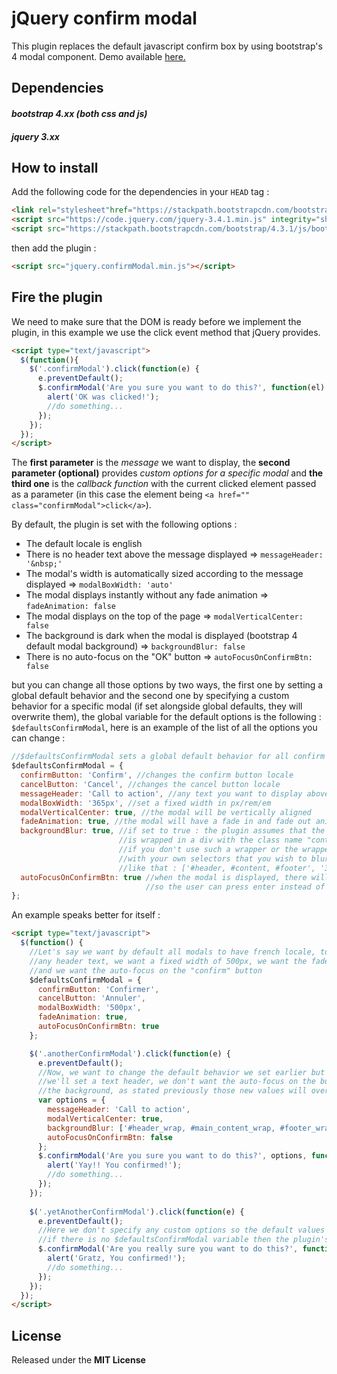 # jQuery confirm modal

This plugin replaces the default javascript confirm box by using bootstrap's 4 modal component. Demo available [here.](https://tcja.github.io/jQuery-confirm-modal/)

## Dependencies

#### *bootstrap 4.xx (both css and js)*
#### *jquery 3.xx*

## How to install
Add the following code for the dependencies in your `HEAD` tag :

```html
<link rel="stylesheet"href="https://stackpath.bootstrapcdn.com/bootstrap/4.3.1/css/bootstrap.min.css" integrity="sha384-ggOyR0iXCbMQv3Xipma34MD+dH/1fQ784/j6cY/iJTQUOhcWr7x9JvoRxT2MZw1T" crossorigin="anonymous">
<script src="https://code.jquery.com/jquery-3.4.1.min.js" integrity="sha256-CSXorXvZcTkaix6Yvo6HppcZGetbYMGWSFlBw8HfCJo=" crossorigin="anonymous"></script>
<script src="https://stackpath.bootstrapcdn.com/bootstrap/4.3.1/js/bootstrap.min.js" integrity="sha384-JjSmVgyd0p3pXB1rRibZUAYoIIy6OrQ6VrjIEaFf/nJGzIxFDsf4x0xIM+B07jRM" crossorigin="anonymous"></script>
```
then add the plugin :
```html
<script src="jquery.confirmModal.min.js"></script>
```

## Fire the plugin

We need to make sure that the DOM is ready before we implement the plugin, in this example we use the click event method that jQuery provides.
```html
<script type="text/javascript">
  $(function(){         
    $('.confirmModal').click(function(e) {
      e.preventDefault();              
      $.confirmModal('Are you sure you want to do this?', function(el) {
        alert('OK was clicked!');
        //do something...
      });
    });          
  });
</script>
```
The **first parameter** is the *message* we want to display, the **second parameter (optional)** provides *custom options for a specific modal* and **the third one** is the *callback function* with the current clicked element passed as a parameter (in this case the element being `<a href="" class="confirmModal">click</a>`).

By default, the plugin is set with the following options : 
* The default locale is english
* There is no header text above the message displayed => `messageHeader: '&nbsp;'`
* The modal's width is automatically sized according to the message displayed => `modalBoxWidth: 'auto'`
* The modal displays instantly without any fade animation => `fadeAnimation: false`
* The modal displays on the top of the page => `modalVerticalCenter: false`
* The background is dark when the modal is displayed (bootstrap 4 default modal background) => `backgroundBlur: false`
* There is no auto-focus on the "OK" button => `autoFocusOnConfirmBtn: false`

but you can change all those options by two ways, the first one by setting a global default behavior and the second one by specifying a custom behavior for a specific modal (if set alongside global defaults, they will overwrite them), the global variable for the default options is the following : `$defaultsConfirmModal`, here is an example of the list of all the options you can change :
```javascript
//$defaultsConfirmModal sets a global default behavior for all confirm modals
$defaultsConfirmModal = {
  confirmButton: 'Confirm', //changes the confirm button locale
  cancelButton: 'Cancel', //changes the cancel button locale
  messageHeader: 'Call to action', //any text you want to display above the main message
  modalBoxWidth: '365px', //set a fixed width in px/rem/em
  modalVerticalCenter: true, //the modal will be vertically aligned
  fadeAnimation: true, //the modal will have a fade in and fade out animation
  backgroundBlur: true, //if set to true : the plugin assumes that the content of your website
                        //is wrapped in a div with the class name "container" and applies a blur of 0.1rem,
                        //if you don't use such a wrapper or the wrapper has another name, you can pass an array
                        //with your own selectors that you wish to blur and also set your own blur weight in px/rem (optional)
                        //like that : ['#header, #content, #footer', '3px']
  autoFocusOnConfirmBtn: true //when the modal is displayed, there will be an auto-focus on the "OK"button
                              //so the user can press enter instead of clicking on the button
};
```

An example speaks better for itself :
```html
<script type="text/javascript">
  $(function() {
    //Let's say we want by default all modals to have french locale, to not display
    //any header text, we want a fixed width of 500px, we want the fade animation
    //and we want the auto-focus on the "confirm" button
    $defaultsConfirmModal = {
      confirmButton: 'Confirmer',
      cancelButton: 'Annuler',
      modalBoxWidth: '500px',
      fadeAnimation: true,
      autoFocusOnConfirmBtn: true
    };

    $('.anotherConfirmModal').click(function(e) {
      e.preventDefault();
      //Now, we want to change the default behavior we set earlier but just for this specific modal, 
      //we'll set a text header, we don't want the auto-focus on the button, we'll center the modal vertically and we want to blur
      //the background, as stated previously those new values will overwrite the default ones set with $defaultsConfirmModal variable
      var options = {
        messageHeader: 'Call to action',
        modalVerticalCenter: true,
        backgroundBlur: ['#header_wrap, #main_content_wrap, #footer_wrap'],
        autoFocusOnConfirmBtn: false
      };
      $.confirmModal('Are you sure you want to do this?', options, function(el) {
        alert('Yay!! You confirmed!');
        //do something...
      });
    });
  
    $('.yetAnotherConfirmModal').click(function(e) {
      e.preventDefault();
      //Here we don't specify any custom options so the default values from $defaultsConfirmModal will apply,
      //if there is no $defaultsConfirmModal variable then the plugin's default values will apply
      $.confirmModal('Are you really sure you want to do this?', function(el) {
        alert('Gratz, You confirmed!');
        //do something...
      });
    });
  });
</script>
```

## License

Released under the **MIT License**
